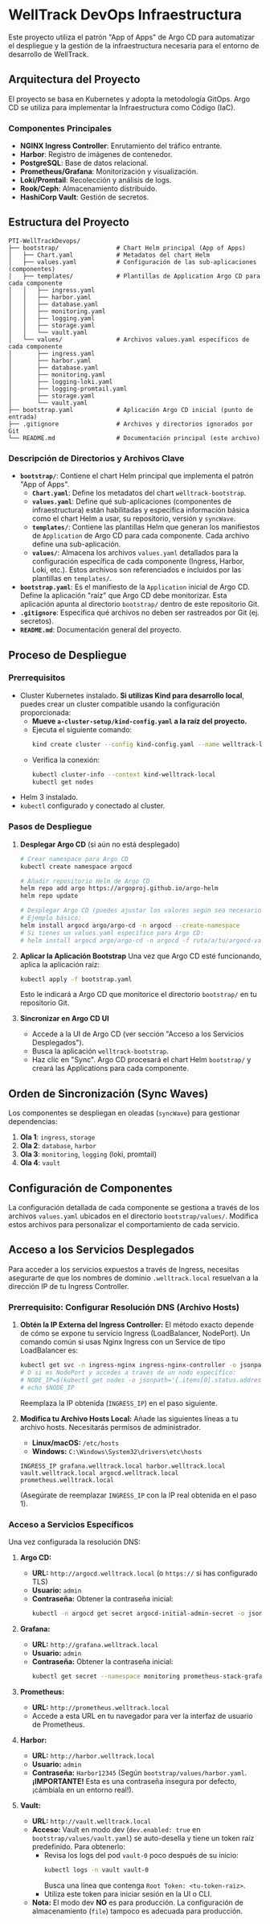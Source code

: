 # WellTrack DevOps Infraestructura

Este proyecto utiliza el patrón "App of Apps" de Argo CD para automatizar el despliegue y la gestión de la infraestructura necesaria para el entorno de desarrollo de WellTrack.

## Arquitectura del Proyecto

El proyecto se basa en Kubernetes y adopta la metodología GitOps. Argo CD se utiliza para implementar la Infraestructura como Código (IaC).

### Componentes Principales

-   **NGINX Ingress Controller**: Enrutamiento del tráfico entrante.
-   **Harbor**: Registro de imágenes de contenedor.
-   **PostgreSQL**: Base de datos relacional.
-   **Prometheus/Grafana**: Monitorización y visualización.
-   **Loki/Promtail**: Recolección y análisis de logs.
-   **Rook/Ceph**: Almacenamiento distribuido.
-   **HashiCorp Vault**: Gestión de secretos.

## Estructura del Proyecto

```
PTI-WellTrackDevops/
├── bootstrap/                # Chart Helm principal (App of Apps)
│   ├── Chart.yaml            # Metadatos del chart Helm
│   ├── values.yaml           # Configuración de las sub-aplicaciones (componentes)
│   ├── templates/            # Plantillas de Application Argo CD para cada componente
│   │   ├── ingress.yaml
│   │   ├── harbor.yaml
│   │   ├── database.yaml
│   │   ├── monitoring.yaml
│   │   ├── logging.yaml
│   │   ├── storage.yaml
│   │   └── vault.yaml
│   └── values/               # Archivos values.yaml específicos de cada componente
│       ├── ingress.yaml
│       ├── harbor.yaml
│       ├── database.yaml
│       ├── monitoring.yaml
│       ├── logging-loki.yaml
│       ├── logging-promtail.yaml
│       ├── storage.yaml
│       └── vault.yaml
├── bootstrap.yaml            # Aplicación Argo CD inicial (punto de entrada)
├── .gitignore                # Archivos y directorios ignorados por Git
└── README.md                 # Documentación principal (este archivo)
```

### Descripción de Directorios y Archivos Clave

-   **`bootstrap/`**: Contiene el chart Helm principal que implementa el patrón "App of Apps".
    -   **`Chart.yaml`**: Define los metadatos del chart `welltrack-bootstrap`.
    -   **`values.yaml`**: Define qué sub-aplicaciones (componentes de infraestructura) están habilitadas y especifica información básica como el chart Helm a usar, su repositorio, versión y `syncWave`.
    -   **`templates/`**: Contiene las plantillas Helm que generan los manifiestos de `Application` de Argo CD para cada componente. Cada archivo define una sub-aplicación.
    -   **`values/`**: Almacena los archivos `values.yaml` detallados para la configuración específica de cada componente (Ingress, Harbor, Loki, etc.). Estos archivos son referenciados e incluidos por las plantillas en `templates/`.
-   **`bootstrap.yaml`**: Es el manifiesto de la `Application` inicial de Argo CD. Define la aplicación "raíz" que Argo CD debe monitorizar. Esta aplicación apunta al directorio `bootstrap/` dentro de este repositorio Git.
-   **`.gitignore`**: Especifica qué archivos no deben ser rastreados por Git (ej. secretos).
-   **`README.md`**: Documentación general del proyecto.

## Proceso de Despliegue

### Prerrequisitos

-   Cluster Kubernetes instalado. **Si utilizas Kind para desarrollo local**, puedes crear un cluster compatible usando la configuración proporcionada:
    -   **Mueve `a-cluster-setup/kind-config.yaml` a la raíz del proyecto.**
    -   Ejecuta el siguiente comando:
        ```bash
        kind create cluster --config kind-config.yaml --name welltrack-local
        ```
    -   Verifica la conexión:
        ```bash
        kubectl cluster-info --context kind-welltrack-local
        kubectl get nodes
        ```
-   Helm 3 instalado.
-   `kubectl` configurado y conectado al cluster.

### Pasos de Despliegue

1.  **Desplegar Argo CD** (si aún no está desplegado)
    ```bash
    # Crear namespace para Argo CD
    kubectl create namespace argocd

    # Añadir repositorio Helm de Argo CD
    helm repo add argo https://argoproj.github.io/argo-helm
    helm repo update

    # Desplegar Argo CD (puedes ajustar los valores según sea necesario)
    # Ejemplo básico:
    helm install argocd argo/argo-cd -n argocd --create-namespace
    # Si tienes un values.yaml específico para Argo CD:
    # helm install argocd argo/argo-cd -n argocd -f ruta/a/tu/argocd-values.yaml
    ```

2.  **Aplicar la Aplicación Bootstrap**
    Una vez que Argo CD esté funcionando, aplica la aplicación raíz:
    ```bash
    kubectl apply -f bootstrap.yaml
    ```
    Esto le indicará a Argo CD que monitorice el directorio `bootstrap/` en tu repositorio Git.

3.  **Sincronizar en Argo CD UI**
    - Accede a la UI de Argo CD (ver sección "Acceso a los Servicios Desplegados").
    - Busca la aplicación `welltrack-bootstrap`.
    - Haz clic en "Sync". Argo CD procesará el chart Helm `bootstrap/` y creará las Applications para cada componente.

## Orden de Sincronización (Sync Waves)

Los componentes se despliegan en oleadas (`syncWave`) para gestionar dependencias:

1.  **Ola 1**: `ingress`, `storage`
2.  **Ola 2**: `database`, `harbor`
3.  **Ola 3**: `monitoring`, `logging` (loki, promtail)
4.  **Ola 4**: `vault`

## Configuración de Componentes

La configuración detallada de cada componente se gestiona a través de los archivos `values.yaml` ubicados en el directorio `bootstrap/values/`. Modifica estos archivos para personalizar el comportamiento de cada servicio.

## Acceso a los Servicios Desplegados

Para acceder a los servicios expuestos a través de Ingress, necesitas asegurarte de que los nombres de dominio `.welltrack.local` resuelvan a la dirección IP de tu Ingress Controller.

### Prerrequisito: Configurar Resolución DNS (Archivo Hosts)

1.  **Obtén la IP Externa del Ingress Controller:**
    El método exacto depende de cómo se expone tu servicio Ingress (LoadBalancer, NodePort). Un comando común si usas Nginx Ingress con un Service de tipo LoadBalancer es:
    ```bash
    kubectl get svc -n ingress-nginx ingress-nginx-controller -o jsonpath='{.status.loadBalancer.ingress[0].ip}'
    # O si es NodePort y accedes a través de un nodo específico:
    # NODE_IP=$(kubectl get nodes -o jsonpath='{.items[0].status.addresses[?(@.type=="InternalIP")].address}') # O usa la IP externa si aplica
    # echo $NODE_IP
    ```
    Reemplaza la IP obtenida (`INGRESS_IP`) en el paso siguiente.

2.  **Modifica tu Archivo Hosts Local:**
    Añade las siguientes líneas a tu archivo hosts. Necesitarás permisos de administrador.
    *   **Linux/macOS:** `/etc/hosts`
    *   **Windows:** `C:\Windows\System32\drivers\etc\hosts`

    ```
    INGRESS_IP grafana.welltrack.local harbor.welltrack.local vault.welltrack.local argocd.welltrack.local prometheus.welltrack.local
    ```
    (Asegúrate de reemplazar `INGRESS_IP` con la IP real obtenida en el paso 1).

### Acceso a Servicios Específicos

Una vez configurada la resolución DNS:

1.  **Argo CD:**
    *   **URL:** `http://argocd.welltrack.local` (o `https://` si has configurado TLS)
    *   **Usuario:** `admin`
    *   **Contraseña:** Obtener la contraseña inicial:
        ```bash
        kubectl -n argocd get secret argocd-initial-admin-secret -o jsonpath="{.data.password}" | base64 -d; echo
        ```

2.  **Grafana:**
    *   **URL:** `http://grafana.welltrack.local`
    *   **Usuario:** `admin`
    *   **Contraseña:** Obtener la contraseña inicial:
        ```bash
        kubectl get secret --namespace monitoring prometheus-stack-grafana -o jsonpath="{.data.admin-password}" | base64 --decode ; echo
        ```

3.  **Prometheus:**
    *   **URL:** `http://prometheus.welltrack.local`
    *   Accede a esta URL en tu navegador para ver la interfaz de usuario de Prometheus.

4.  **Harbor:**
    *   **URL:** `http://harbor.welltrack.local`
    *   **Usuario:** `admin`
    *   **Contraseña:** `Harbor12345` (Según `bootstrap/values/harbor.yaml`. **¡IMPORTANTE!** Esta es una contraseña insegura por defecto, ¡cámbiala en un entorno real!).

5.  **Vault:**
    *   **URL:** `http://vault.welltrack.local`
    *   **Acceso:** Vault en modo dev (`dev.enabled: true` en `bootstrap/values/vault.yaml`) se auto-desella y tiene un token raíz predefinido. Para obtenerlo:
        *   Revisa los logs del pod `vault-0` poco después de su inicio:
            ```bash
            kubectl logs -n vault vault-0
            ```
            Busca una línea que contenga `Root Token: <tu-token-raiz>`.
        *   Utiliza este token para iniciar sesión en la UI o CLI.
    *   **Nota:** El modo dev **NO** es para producción. La configuración de almacenamiento (`file`) tampoco es adecuada para producción.

